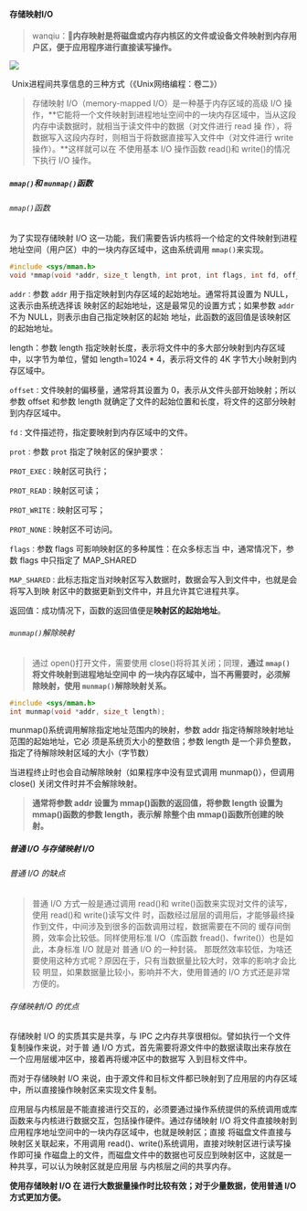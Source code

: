 #### 存储映射I/O

> wanqiu：**:nail_care:内存映射是将磁盘或内存内核区的文件或设备文件映射到内存用户区，便于应用程序进行直接读写操作。**

![](/imgs/进程间通信的三种方式.jpg)

​                                                                                     Unix进程间共享信息的三种方式（《Unix网络编程：卷二》）

> 存储映射 I/O（memory-mapped I/O）是一种基于内存区域的高级 I/O 操作，**它能将一个文件映射到进程地址空间中的一块内存区域中，当从这段内存中读数据时，就相当于读文件中的数据（对文件进行 read 操 作），将数据写入这段内存时，则相当于将数据直接写入文件中（对文件进行 write 操作）。**这样就可以在 不使用基本 I/O 操作函数 read()和 write()的情况下执行 I/O 操作。

##### `mmap()`和 `munmap()`函数

###### `mmap()`函数

为了实现存储映射 I/O 这一功能，我们需要告诉内核将一个给定的文件映射到进程地址空间（用户区）中的一块内存区域中，这由系统调用 `mmap()`来实现。

```c
#include <sys/mman.h>
void *mmap(void *addr, size_t length, int prot, int flags, int fd, off_t offset);
```

`addr：`参数 `addr` 用于指定映射到内存区域的起始地址。通常将其设置为 NULL，这表示由系统选择该 映射区的起始地址，这是最常见的设置方式；如果参数 `addr` 不为 NULL，则表示由自己指定映射区的起始 地址，此函数的返回值是该映射区的起始地址。

length：参数 length 指定映射长度，表示将文件中的多大部分映射到内存区域中，以字节为单位，譬如 length=1024 * 4，表示将文件的 4K 字节大小映射到内存区域中。

`offset：`文件映射的偏移量，通常将其设置为 0，表示从文件头部开始映射；所以参数 offset 和参数 length 就确定了文件的起始位置和长度，将文件的这部分映射到内存区域中。

`fd：`文件描述符，指定要映射到内存区域中的文件。

`prot：`参数 `prot` 指定了映射区的保护要求：

`PROT_EXEC：`映射区可执行； 

`PROT_READ：`映射区可读； 

`PROT_WRITE：`映射区可写；

`PROT_NONE：`映射区不可访问。

`flags：`参数 flags 可影响映射区的多种属性：在众多标志当 中，通常情况下，参数 flags 中只指定了 MAP_SHARED

`MAP_SHARED：`此标志指定当对映射区写入数据时，数据会写入到文件中，也就是会将写入到映 射区中的数据更新到文件中，并且允许其它进程共享。

返回值：成功情况下，函数的返回值便是**映射区的起始地址**。

###### `munmap()`解除映射

> 通过 open()打开文件，需要使用 close()将将其关闭；同理，**通过 `mmap()`将文件映射到进程地址空间中 的一块内存区域中，当不再需要时，必须解除映射，使用 `munmap()`解除映射关系。**

```c
#include <sys/mman.h>
int munmap(void *addr, size_t length);
```

munmap()系统调用解除指定地址范围内的映射，参数 addr 指定待解除映射地址范围的起始地址，它必 须是系统页大小的整数倍；参数 length 是一个非负整数，指定了待解除映射区域的大小（字节数）

当进程终止时也会自动解除映射（如果程序中没有显式调用 munmap()），但调用 close() 关闭文件时并不会解除映射。

> **通常将参数 addr 设置为 mmap()函数的返回值，将参数 length 设置为 mmap()函数的参数 length，表示解 除整个由 mmap()函数所创建的映射。**

##### 普通 I/O 与存储映射 I/O 

###### 普通 I/O 的缺点

> 普通 I/O 方式一般是通过调用 read()和 write()函数来实现对文件的读写，使用 read()和 write()读写文件 时，函数经过层层的调用后，才能够最终操作到文件，中间涉及到很多的函数调用过程，数据需要在不同的 缓存间倒腾，效率会比较低。同样使用标准 I/O（库函数 fread()、fwrite()）也是如此，本身标准 I/O 就是对 普通 I/O 的一种封装。 那既然效率较低，为啥还要使用这种方式呢？原因在于，只有当数据量比较大时，效率的影响才会比较 明显，如果数据量比较小，影响并不大，使用普通的 I/O 方式还是非常方便的。

###### 存储映射I/O 的优点

存储映射 I/O 的实质其实是共享，与 IPC 之内存共享很相似。譬如执行一个文件复制操作来说，对于普 通 I/O 方式，首先需要将源文件中的数据读取出来存放在一个应用层缓冲区中，接着再将缓冲区中的数据写 入到目标文件中。

而对于存储映射 I/O 来说，由于源文件和目标文件都已映射到了应用层的内存区域中，所以直接操作映射区来实现文件复制。

应用层与内核层是不能直接进行交互的，必须要通过操作系统提供的系统调用或库函数来与内核进行数据交互，包括操作硬件。通过存储映射 I/O 将文件直接映射到应用程序地址空间中的一块内存区域中，也就是映射区；直接 将磁盘文件直接与映射区关联起来，不用调用 read()、write()系统调用，直接对映射区进行读写操作即可操 作磁盘上的文件，而磁盘文件中的数据也可反应到映射区中，这就是一种共享，可以认为映射区就是应用层 与内核层之间的共享内存。

**使用存储映射 I/O 在 进行大数据量操作时比较有效；对于少量数据，使用普通 I/O 方式更加方便。**

